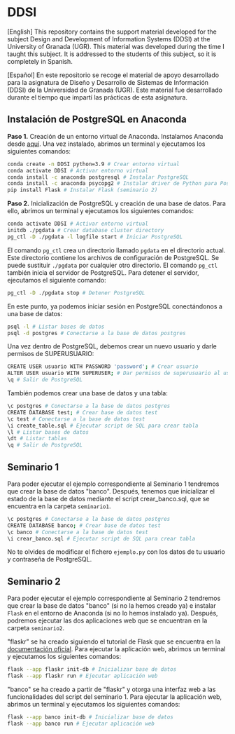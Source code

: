 # DDSI

[English] This repository contains the support material developed for the subject Design and Development of Information Systems (DDSI) at the University of Granada (UGR). This material was developed during the time I taught this subject. It is addressed to the students of this subject, so it is completely in Spanish. 

[Español] En este repositorio se recoge el material de apoyo desarrollado para la asignatura de Diseño y Desarrollo de Sistemas de Información (DDSI) de la Universidad de Granada (UGR). Este material fue desarrollado durante el tiempo que impartí las prácticas de esta asignatura. 

## Instalación de PostgreSQL en Anaconda

**Paso 1.** Creación de un entorno virtual de Anaconda. Instalamos Anaconda desde [aquí](https://www.anaconda.com/products/individual). Una vez instalado, abrimos un terminal y ejecutamos los siguientes comandos:
```bash
conda create -n DDSI python=3.9 # Crear entorno virtual
conda activate DDSI # Activar entorno virtual
conda install -c anaconda postgresql # Instalar PostgreSQL
conda install -c anaconda psycopg2 # Instalar driver de Python para PostgreSQL
pip install Flask # Instalar Flask (seminario 2)
```

**Paso 2.** Inicialización de PostgreSQL y creación de una base de datos. Para ello, abrimos un terminal y ejecutamos los siguientes comandos:
```bash
conda activate DDSI # Activar entorno virtual
initdb ./pgdata # Crear database cluster directory
pg_ctl -D ./pgdata -l logfile start # Iniciar PostgreSQL
```

El comando `pg_ctl` crea un directorio llamado `pgdata` en el directorio actual. Este directorio contiene los archivos de configuración de PostgreSQL. Se puede sustituir `./pgdata` por cualquier otro directorio. El comando `pg_ctl` también inicia el servidor de PostgreSQL. Para detener el servidor, ejecutamos el siguiente comando:
```bash
pg_ctl -D ./pgdata stop # Detener PostgreSQL
```

En este punto, ya podemos iniciar sesión en PostgreSQL conectándonos a una base de datos:
```bash
psql -l # Listar bases de datos
psql -d postgres # Conectarse a la base de datos postgres
```

Una vez dentro de PostgreSQL, debemos crear un nuevo usuario y darle permisos de SUPERUSUARIO:
```bash
CREATE USER usuario WITH PASSWORD 'password'; # Crear usuario
ALTER USER usuario WITH SUPERUSER; # Dar permisos de superusuario al usuario
\q # Salir de PostgreSQL
```

También podemos crear una base de datos y una tabla:
```bash
\c postgres # Conectarse a la base de datos postgres
CREATE DATABASE test; # Crear base de datos test
\c test # Conectarse a la base de datos test
\i create_table.sql # Ejecutar script de SQL para crear tabla
\l # Listar bases de datos
\dt # Listar tablas
\q # Salir de PostgreSQL
```

## Seminario 1

Para poder ejecutar el ejemplo correspondiente al Seminario 1 tendremos que crear la base de datos "banco". Después, tenemos que inicializar el estado de la base de datos mediante el script crear_banco.sql, que se encuentra en la carpeta `seminario1`. 
```bash
\c postgres # Conectarse a la base de datos postgres
CREATE DATABASE banco; # Crear base de datos test
\c banco # Conectarse a la base de datos test
\i crear_banco.sql # Ejecutar script de SQL para crear tabla
```
No te olvides de modificar el fichero `ejemplo.py` con los datos de tu usuario y contraseña de PostgreSQL.

## Seminario 2

Para poder ejecutar el ejemplo correspondiente al Seminario 2 tendremos que crear la base de datos "banco" (si no la hemos creado ya) e instalar `Flask` en el entorno de Anaconda (si no lo hemos instalado ya). Después, podremos ejecutar las dos aplicaciones web que se encuentran en la carpeta `seminario2`. 

"flaskr" se ha creado siguiendo el tutorial de Flask que se encuentra en la [documentación oficial](https://flask.palletsprojects.com/en/stable/tutorial/). Para ejecutar la aplicación web, abrimos un terminal y ejecutamos los siguientes comandos:
```bash
flask --app flaskr init-db # Inicializar base de datos
flask --app flaskr run # Ejecutar aplicación web
```

"banco" se ha creado a partir de "flaskr" y otorga una interfaz web a las funcionalidades del script del seminario 1. Para ejecutar la aplicación web, abrimos un terminal y ejecutamos los siguientes comandos:
```bash
flask --app banco init-db # Inicializar base de datos
flask --app banco run # Ejecutar aplicación web
```

